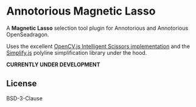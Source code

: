 # Annotorious Magnetic Lasso

A __Magnetic Lasso__ selection tool plugin for Annotorious and Annotorious OpenSeadragon.

Uses the excellent [OpenCV.js Intelligent Scissors implementation](https://docs.opencv.org/4.5.5/d9/df5/tutorial_js_intelligent_scissors.html) 
and the [Simplify.js](https://github.com/mourner/simplify-js/) polyline simplification library under the hood.

__CURRENTLY UNDER DEVELOPMENT__

## License

BSD-3-Clause

